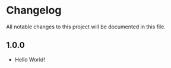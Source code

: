 # Changelog

All notable changes to this project will be documented in this file.

## 1.0.0
- Hello World!